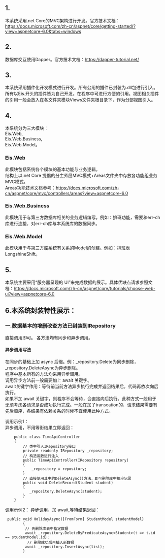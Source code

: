 ## 1.   
本系统采用.net Core的MVC架构进行开发。官方技术文档：https://docs.microsoft.com/zh-cn/aspnet/core/getting-started/?view=aspnetcore-6.0&tabs=windows   

## 2.
数据库交互使用Dapper。官方技术文档：https://dapper-tutorial.net/   

## 3.
本系统采用插件化开发模式进行开发。所有公用的插件已封装为.dll包进行引入。所有以Eis.开头的插件皆为自己开发。在程序中可进行方便的引用。视图相关插件的引用一般会放入在各文件夹模块Views文件夹根目录下，作为分部视图引入。

## 4.
本系统分为三大模块：   
Eis.Web,   
Eis.Web.Business,   
Eis.Web.Model。   
### Eis.Web
此模块包括系统各个模块的基本功能与业务逻辑。        
结构上以.net Core 提倡的分主外层MVC模式+Areas文件夹中存放各功能组业务MVC模式。   
Areas功能技术文档参考：https://docs.microsoft.com/zh-cn/aspnet/core/mvc/controllers/areas?view=aspnetcore-6.0
### Eis.Web.Business
此模块用于与第三方数据库相关的业务逻辑编写。例如：排班功能，需要和err-ch库进行连接，对err-ch库与本系统库的数据同步。
### Eis.Web.Model
此模块用于与第三方库系统有关系的Model的创建。例如：排班表LongshineShift。

## 5.
本系统主要采用“服务器呈现的 UI”来完成数据的展示。具体优缺点请求参照文档：https://docs.microsoft.com/zh-cn/aspnet/core/tutorials/choose-web-ui?view=aspnetcore-6.0   

## 6.本系统封装特性展示：   

### 一.数据基本的增删改查方法已封装到IRepository   
直接调用即可。 各方法均有同步和异步调用。

#### 异步调用写法
在同步的基础上加 async 后缀。例：_repository.Delete为同步删除，_repository.DeleteAsync为异步删除。   
程序中基本所有的方法均采用异步调用。   
调用异步方法前一般需要加上 await 关键字。   
await关键字作用：等待前当前方法异步执行完成并返回结果后，代码再依次向后执行。   
如果不加 await 关键字，则程序不会等待，会直接向后执行。此种方式一般用于无须考虑各请求是否成功执行完成。一般在加了transcation的，请求结果需要有先后顺序，各结果有依赖关系的时候不宜使用此种方式。

调用示例1：    
异步调用，不用等街结果立即返回：  
```
    public class TimeApiController
    {
        // 类中引入IRepository接口
        private readonly IRepository _repository;
        // 构造函数进行注入
        public TimeApiController(IRepository repository)
        {
            _repository = repository;
        }
        // 直接使用其中的DeleteAsync()方法，即可删除库中相应记录
        public void DeleteRecord(Student student)
        {
           _repository.DeleteAsync(student);
        }
    }
```
调用示例2：
异步调用，加 await,等待结果返回：
```
 public void HolidayAsync([FromForm] StudentModel studentModel)
        {
         // 先删除库表中指定数据
         await _repository.DeleteByPredicateAsync<Student>(t => t.id == studentModel.id);
          // 删除成功后再插入新数据
         await _repository.InsertAsync(list);
        }
```
 

